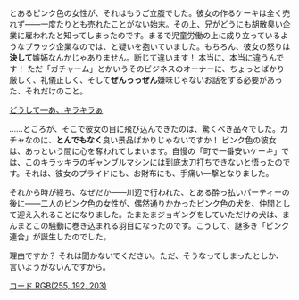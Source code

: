 <!-- title: ピンク連合 -->
<!-- relationship: Business -->

とあるピンク色の女性が、それはもうご立腹でした。彼女の作るケーキは全く売れず――一度たりとも売れたことがない始末。その上、兄がどうにも胡散臭い企業に雇われたと知ってしまったのです。まるで児童労働の上に成り立っているようなブラック企業なのでは、と疑いを抱いていました。もちろん、彼女の怒りは**決して**嫉妬なんかじゃありません。断じて違います！ 本当に、本当に違うんです！ ただ「ガチャーム」とかいうそのビジネスのオーナーに、ちょっとばかり厳しく、礼儀正しく、そして**ぜんっっぜん**嫌味じゃないお話をする必要があった、それだけのこと。

[どうして―あ、キラキラぁ](#embed:https://www.youtube.com/live/axlJjQQ_rzU?si=rMRISc9CZ-8ehKp&t=1241)

……ところが、そこで彼女の目に飛び込んできたのは、驚くべき品々でした。ガチャなのに、**とんでもなく**良い景品ばかりじゃないですか！ ピンク色の彼女は、あっという間に心を奪われてしまいます。自慢の「町で一番安いケーキ」では、このキラッキラのギャンブルマシンには到底太刀打ちできないと悟ったのです。それは、彼女のプライドにも、お財布にも、手痛い一撃となりました。

それから時が経ち、なぜだか――川辺で行われた、とある酔っ払いパーティーの後に――二人のピンク色の女性が、偶然通りかかったピンク色の犬を、仲間として迎え入れることになりました。たまたまジョギングをしていただけの犬は、まんまとこの騒動に巻き込まれる羽目になったのです。こうして、謎多き「ピンク連合」が誕生したのでした。

理由ですか？ それは聞かないでください。ただ、そうなってしまったとしか、言いようがないんですから。

[コード RGB(255, 192, 203)](#embed:https://www.youtube.com/live/axlJjQQ_rzU?si=djInF_uRZINXSskz&t=10660)